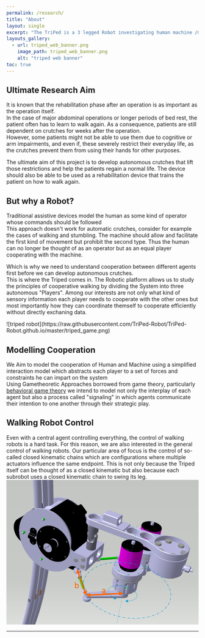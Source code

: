 ```yaml
---
permalink: /research/
title: "About"
layout: single
excerpt: "The TriPed is a 3 legged Robot investigating human machine /machine machine cooperation"
layouts_gallery:
  - url: triped_web_banner.png
    image_path: triped_web_banner.png
    alt: "triped web banner"
toc: true
---
```


## Ultimate Research Aim
<p>It is known that the rehabilitation phase after an operation is as important as the operation itself.<br>
In the case of major abdominal operations or longer periods of bed rest, the patient often has to learn to walk again.
As a consequence, patients are still dependent on crutches for weeks after the operation.<br>
 However, some patients might not be able to use them due to cognitive or arm impairments, and even if, these severely restrict their everyday life, 
 as the crutches prevent them from using their hands for other purposes.</p>

<p> The ultimate aim of this project is to develop autonomous crutches that lift those restrictions and help the patients regain a normal life.
The device should also be able to be used as a rehabilitation device that trains the patient on how to walk again. </p>


## But why a Robot?
<p>
Traditional assistive devices model the human as some kind of operator whose commands should be followed <br>
This approach doesn't work for automatic crutches, consider for example the cases of walking and stumbling. The machine should allow and facilitate the first kind of movement but prohibit the second type.
Thus the human can no longer be thought of as an operator but as an equal player cooperating with the machine. </p> 

<p> Which is why we need to understand cooperation between different agents first before we can develop autonomous crutches. <br>
This is where the Triped comes in. The Robotic platform allows us to study the principles of cooperative walking by dividing the System into three autonomous "Players".
Among our interests are not only what kind of sensory information each player needs to cooperate with the other ones but most importantly how they can coordinate themself to cooperate efficiently without directly exchaning data. 
</p>
![triped robot](https://raw.githubusercontent.com/TriPed-Robot/TriPed-Robot.github.io/master/triped_game.png)

## Modelling Cooperation
We Aim to model the cooperation of Human and Machine using a simplified interaction model which abstracts each player to a set of forces and constraints he can impart on the system <br>
Using Gametheoretic Approaches borrowed from game theory, particularly <a href="https://en.wikipedia.org/wiki/Behavioral_game_theory"> behavioral game theory</a> we intend to model not only the interplay of each agent but also a process called "signaling" in which agents communicate their intention to one another through their strategic play. 


## Walking Robot Control
Even with a central agent controlling everything, the control of walking robots is a hard task. 
For this reason, we are also interested in the general control of walking robots.
Our particular area of focus is the control of so-called closed kinematic chains which are configurations where multiple actuators influence the same endpoint.
This is not only because the Triped itself can be thought of as a closed kinematic but also because each subrobot uses a closed kinematic chain to swing its leg.
![level mechanism](https://raw.githubusercontent.com/TriPed-Robot/TriPed-Robot.github.io/master/Hebel_1.PNG)

---

